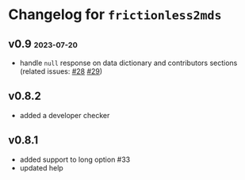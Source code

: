 # Changelog for `frictionless2mds`

## v0.9 <small><small>2023-07-20</small></small>

- handle `null` response on data dictionary and contributors sections (related issues: [#28](https://github.com/dennisangemi/frictionless2md/issues/28) [#29](https://github.com/dennisangemi/frictionless2md/issues/29))

## v0.8.2
- added a developer checker

## v0.8.1
- added support to long option #33
- updated help